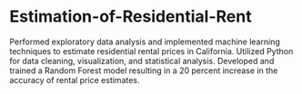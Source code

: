 # Estimation-of-Residential-Rent
Performed exploratory data analysis and implemented machine learning techniques to estimate residential rental prices in
California.
Utilized Python for data cleaning, visualization, and statistical analysis.
Developed and trained a Random Forest model resulting in a 20 percent increase in the accuracy of rental price estimates.
